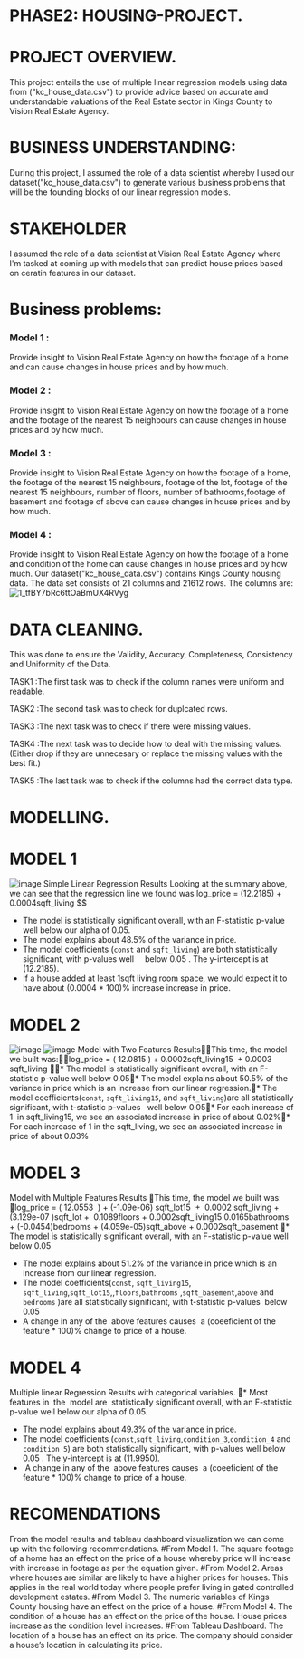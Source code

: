 # PHASE2: HOUSING-PROJECT.
# PROJECT OVERVIEW.
This project entails the use of  multiple linear regression models using  data from ("kc_house_data.csv") to provide advice based on accurate and understandable valuations of the Real Estate sector in Kings County to Vision Real Estate Agency. 
# BUSINESS UNDERSTANDING:
During this project, I assumed the role of a data scientist whereby I used our dataset("kc_house_data.csv") to generate 
various business problems that will be the founding blocks of our linear regression models.
# STAKEHOLDER
I assumed the role of a data scientist at Vision Real Estate Agency where I'm tasked at coming up with models that can predict house prices based on ceratin features in our dataset.
# Business problems:
### Model 1 :
Provide insight to Vision Real Estate Agency on how the footage of a home and  can cause changes in house prices and by how much.
### Model 2 :
Provide insight to Vision Real Estate Agency on how the footage of a home and the footage of the nearest 15 neighbours can cause changes in house prices and by how much.
### Model 3 : 
Provide insight to Vision Real Estate Agency on how the footage of a home, the footage of the nearest 15 neighbours,  footage of the lot,  footage of the nearest 15 neighbours, number of floors, number of bathrooms,footage of basement and footage of above  can cause changes in house prices and by how much.
### Model 4 : 
Provide insight to Vision Real Estate Agency on how the footage of a home and condition of the home can cause changes in house prices and by how much.
Our dataset("kc_house_data.csv") contains Kings County housing data. The data set consists of 21 columns and 21612 rows.
The columns are: ![1_tfBY7bRc6ttOaBmUX4RVyg](https://user-images.githubusercontent.com/110511316/192426070-98622317-8209-4533-b909-d2978a2ec870.png)
# DATA CLEANING.
This was done to ensure the Validity, Accuracy, Completeness, Consistency and Uniformity of the Data.

TASK1 :The first task was to check if the column names were uniform and readable.

TASK2 :The second task was to check for duplcated rows.

TASK3 :The next task was to check if there were missing values.

TASK4 :The next task was to decide how to deal with the missing values. (Either drop if they are unnecesary or replace the missing values with the best fit.)

TASK5 :The last task was to check if the columns had the correct data type.
# MODELLING.
# MODEL 1
![image](https://user-images.githubusercontent.com/110511316/193402384-2823f325-ff7f-4099-a42a-35b9b12057e7.png)
Simple Linear Regression Results
​Looking at the summary above, we can see that the regression line we found was​
log_price = (12.2185) + 0.0004sqft_living $$
​
* The model is statistically significant overall, with an F-statistic p-value well below our alpha of 0.05.
* The model explains about 48.5% of the variance in price.
* The model coefficients (`const` and `sqft_living`) are both statistically significant, with p-values well     below 0.05 . The y-intercept is at (12.2185).
* If a house added at least 1sqft living room space, we would expect it to have about (0.0004 * 100)% increase increase in price.
# MODEL 2
![image](https://user-images.githubusercontent.com/110511316/193402589-8d7668e4-4182-4598-87e8-4d9ea3468a14.png)
![image](https://user-images.githubusercontent.com/110511316/193402598-ea7b3436-aaba-40b0-9f7e-0ff91719a507.png)
Model with Two Features ResultsThis time, the model we built was:log_price = ( 12.0815 ) + 0.0002sqft_living15  + 0.0003 sqft_living * The model is statistically significant overall, with an F-statistic p-value well below 0.05* The model explains about 50.5% of the variance in price which is an increase from our linear regression.* The model coefficients(`const`, `sqft_living15`, and `sqft_living`)are all statistically significant, with t-statistic p-values   well below 0.05* For each increase of 1  in sqft_living15, we see an associated increase in price of about 0.02%* For each increase of 1 in the sqft_living, we see an associated increase in price of about 0.03%
# MODEL 3
Model with Multiple Features Results
This time, the model we built was:
log_price  = ( 12.0553  ) + (-1.09e-06) sqft_lot15  +  0.0002 sqft_living + (3.129e-07 )sqft_lot +  0.1089floors + 0.0002sqft_living15 0.0165bathrooms + (-0.0454)bedrooms + (4.059e-05)sqft_above + 0.0002sqft_basement 
* The model is statistically significant overall, with an F-statistic p-value well below 0.05
* The model explains about 51.2% of the variance in price which is an increase from our linear regression.
* The model coefficients(`const`, `sqft_living15`, `sqft_living`,`sqft_lot15`,,`floors`,`bathrooms` ,`sqft_basement`,`above` and `bedrooms` )are all statistically significant, with t-statistic p-values  below 0.05
* A change in any of the  above features causes  a (coeeficient of the feature * 100)% change to price of a house.
# MODEL 4
Multiple linear Regression Results with categorical variables.
* ​Most features in  the  model are  statistically significant overall, with an F-statistic p-value well below our alpha of 0.05.
* The model explains about 49.3% of the variance in price.
* The model coefficients (`const`,`sqft_living`,`condition_3`,`condition_4` and `condition_5`) are both statistically significant, with p-values well below 0.05 . The y-intercept is at (11.9950).
*  A change in any of the  above features causes  a (coeeficient of the feature * 100)% change to price of a house.
# RECOMENDATIONS
From the model results and tableau dashboard visualization we can come up with the following recommendations.
#From Model 1.
The square footage of a home has an effect on the price of a house whereby price will increase with increase in footage as per the equation given.
#From Model 2.
Areas where houses are similar are likely to have a higher prices for houses. This applies in the real world today where people prefer living in gated controlled development estates.
#From Model 3.
The numeric variables of Kings County housing  have an effect on  the price of a house.
#From Model 4.
The condition of a house has an effect on the price of the house. House prices increase as the condition level increases.
#From Tableau Dashboard.
The location of a house has an effect on its price. The company should consider a house’s location in calculating its price.





